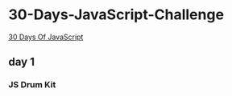 # 30-Days-JavaScript-Challenge

[30 Days Of JavaScript](https://javascript30.com/)


## day 1
### JS Drum Kit 
